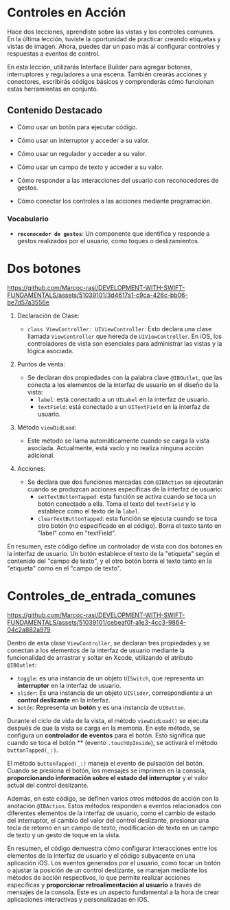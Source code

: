 # Controles en Acción

Hace dos lecciones, aprendiste sobre las vistas y los controles comunes. En la última lección, tuviste la oportunidad de practicar creando etiquetas y vistas de imagen. Ahora, puedes dar un paso más al configurar controles y respuestas a eventos de control.

En esta lección, utilizarás Interface Builder para agregar botones, interruptores y reguladores a una escena. También crearás acciones y conectores, escribirás códigos básicos y comprenderás cómo funcionan estas herramientas en conjunto.

## Contenido Destacado

- Cómo usar un botón para ejecutar código.

- Cómo usar un interruptor y acceder a su valor.

- Cómo usar un regulador y acceder a su valor.

- Cómo usar un campo de texto y acceder a su valor.

- Cómo responder a las interacciones del usuario con reconocedores de gestos.

- Cómo conectar los controles a las acciones mediante programación.

### Vocabulario

- **`reconocedor de gestos`**: Un componente que identifica y responde a gestos realizados por el usuario, como toques o deslizamientos.

# Dos botones

https://github.com/Marcoc-rasi/DEVELOPMENT-WITH-SWIFT-FUNDAMENTALS/assets/51039101/3d4617a1-c9ca-426c-bb06-be7d57a3556e

1. Declaración de Clase:
    - `class ViewController: UIViewController`: Esto declara una clase llamada `ViewController` que hereda de `UIViewController`. En iOS, los controladores de vista son esenciales para administrar las vistas y la lógica asociada.

2. Puntos de venta:
    - Se declaran dos propiedades con la palabra clave `@IBOutlet`, que las conecta a los elementos de la interfaz de usuario en el diseño de la vista:
      - `label`: está conectado a un `UILabel` en la interfaz de usuario.
      - `textField`: está conectado a un `UITextField` en la interfaz de usuario.

3. Método `viewDidLoad`:
    - Este método se llama automáticamente cuando se carga la vista asociada. Actualmente, está vacío y no realiza ninguna acción adicional.

4. Acciones:
    - Se declara que dos funciones marcadas con `@IBAction` se ejecutarán cuando se produzcan acciones específicas de la interfaz de usuario:
      - `setTextButtonTapped`: esta función se activa cuando se toca un botón conectado a ella. Toma el texto del `textField` y lo establece como el texto de la `label`.
      - `clearTextButtonTapped`: esta función se ejecuta cuando se toca otro botón (no especificado en el código). Borra el texto tanto en "label" como en "textField".

En resumen, este código define un controlador de vista con dos botones en la interfaz de usuario. Un botón establece el texto de la "etiqueta" según el contenido del "campo de texto", y el otro botón borra el texto tanto en la "etiqueta" como en el "campo de texto".

# Controles_de_entrada_comunes

https://github.com/Marcoc-rasi/DEVELOPMENT-WITH-SWIFT-FUNDAMENTALS/assets/51039101/cebeaf0f-a1e3-4cc3-9864-04c2a882a979

Dentro de esta clase `ViewController`, se declaran tres propiedades y se conectan a los elementos de la interfaz de usuario mediante la funcionalidad de arrastrar y soltar en Xcode, utilizando el atributo `@IBOutlet`:
- `toggle`: es una instancia de un objeto `UISwitch`, que representa un **interruptor** en la interfaz de usuario.
- `slider`: Es una instancia de un objeto `UISlider`, correspondiente a un **control deslizante** en la interfaz.
- `botón`: Representa un **botón** y es una instancia de `UIButton`.

Durante el ciclo de vida de la vista, el método `viewDidLoad()` se ejecuta después de que la vista se carga en la memoria. En este método, se configura un **controlador de eventos** para el botón. Esto significa que cuando se toca el botón ** (evento `.touchUpInside`), se activará el método `buttonTapped(_:)`.

El método `buttonTapped(_:)` maneja el evento de pulsación del botón. Cuando se presiona el botón, los mensajes se imprimen en la consola, **proporcionando información sobre el estado del interruptor** y el valor actual del control deslizante.

Además, en este código, se definen varios otros métodos de acción con la anotación `@IBAction`. Estos métodos responden a eventos relacionados con diferentes elementos de la interfaz de usuario, como el cambio de estado del interruptor, el cambio del valor del control deslizante, presionar una tecla de retorno en un campo de texto, modificación de texto en un campo de texto y un gesto de toque en la vista.

En resumen, el código demuestra cómo configurar interacciones entre los elementos de la interfaz de usuario y el código subyacente en una aplicación iOS. Los eventos generados por el usuario, como tocar un botón o ajustar la posición de un control deslizante, se manejan mediante los métodos de acción respectivos, lo que permite realizar acciones específicas y **proporcionar retroalimentación al usuario** a través de mensajes de la consola. Este es un aspecto fundamental a la hora de crear aplicaciones interactivas y personalizadas en iOS.

